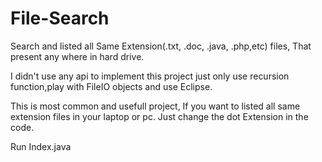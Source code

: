 # File-Search
Search and listed all Same Extension(.txt, .doc, .java, .php,etc) files, That present any where in hard drive.



I didn't use any api to implement this project just only use recursion function,play with FileIO objects and use Eclipse.

This is most common and usefull project, If you want to listed all same extension files in your laptop or pc. Just change the dot Extension in the code.

Run Index.java
